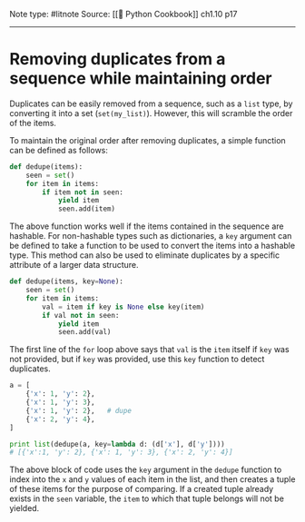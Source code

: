 Note type: #litnote
Source: [[📖 Python Cookbook]] ch1.10 p17

---
# Removing duplicates from a sequence while maintaining order
Duplicates can be easily removed from a sequence, such as a `list` type, by converting it into a set (`set(my_list)`). However, this will scramble the order of the items.

To maintain the original order after removing duplicates, a simple function can be defined as follows:
```python
def dedupe(items):
	seen = set()
	for item in items:
		if item not in seen:
			yield item
			seen.add(item)
```

The above function works well if the items contained in the sequence are hashable. For non-hashable types such as dictionaries, a `key` argument can be defined to take a function to be used to convert the items into a hashable type. This method can also be used to eliminate duplicates by a specific attribute of a larger data structure.
```python
def dedupe(items, key=None):
	seen = set()
	for item in items:
		val = item if key is None else key(item)
		if val not in seen:
			yield item
			seen.add(val)
```

The first line of the `for` loop above says that `val` is the `item` itself if `key` was not provided, but if `key` was provided, use this `key` function to detect duplicates.
```python
a = [
	{'x': 1, 'y': 2},
	{'x': 1, 'y': 3},
	{'x': 1, 'y': 2},	# dupe
	{'x': 2, 'y': 4},
]

print list(dedupe(a, key=lambda d: (d['x'], d['y'])))
# [{'x':1, 'y': 2}, {'x': 1, 'y': 3}, {'x': 2, 'y': 4}]
```

The above block of code uses the `key` argument in the `dedupe` function to index into the `x` and `y` values of each item in the list, and then creates a tuple of these items for the purpose of comparing. If a created tuple already exists in the `seen` variable, the `item` to which that tuple belongs will not be yielded.